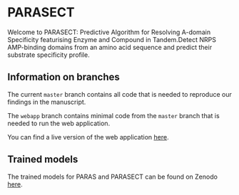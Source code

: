 # PARASECT

Welcome to PARASECT: Predictive Algorithm for Resolving A-domain Specificity featurising Enzyme and Compound in Tandem.Detect NRPS AMP-binding domains from an amino acid sequence and predict their substrate specificity profile.

## Information on branches

The current `master` branch contains all code that is needed to reproduce our findings in the manuscript.

The `webapp` branch contains minimal code from the `master` branch that is needed to run the web application.

You can find a live version of the web application [here](https://paras.bioinformatics.nl/).

## Trained models

The trained models for PARAS and PARASECT can be found on Zenodo [here](https://zenodo.org/records/13165500).
